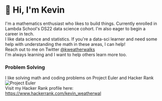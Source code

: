 # 👋 Hi, I'm Kevin 
I'm a mathematics enthusiast who likes to build things.  Currently enrolled in Lambda School's DS22 data science cohort.
I'm also eager to begin a career in tech.  
I like data science and statistics. If you're a data-sci learner and need some help with understanding the math in these areas, I can help!  
Reach out to me on Twitter [@kweatherwalks](https://twitter.com/kweatherwalks)  
I'm always learning and I want to help others learn more too.

### Problem Solving
I like solving math and coding problems on Project Euler and Hacker Rank  
![Project Euler](https://projecteuler.net/profile/KWeatherwalks.png)  
Visit my Hacker Rank profile here:
https://www.hackerrank.com/kevin_weatherwal

<!--
**KWeatherwalks/KWeatherwalks** is a ✨ _special_ ✨ repository because its `README.md` (this file) appears on your GitHub profile.

Here are some ideas to get you started:

- 🔭 I’m currently working on ...
- 🌱 I’m currently learning ...
- 👯 I’m looking to collaborate on ...
- 🤔 I’m looking for help with ...
- 💬 Ask me about ...
- 📫 How to reach me: ...
- 😄 Pronouns: ...
- ⚡ Fun fact: ...
-->
